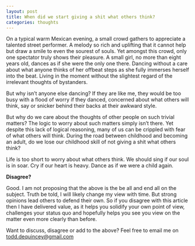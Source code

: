 ```yaml
---
layout: post
title: When did we start giving a shit what others think?
categories: thoughts
---
```


On a typical warm Mexican evening, a small crowd gathers to appreciate a talented street performer. A melody so rich and uplifting that it cannot help but draw a smile to even the sourest of souls. Yet amongst this crowd, only one spectator truly shows their pleasure. A small girl, no more than eight years old, dances as if she were the only one there. Dancing without a care about what anyone thinks of her offbeat steps as she fully immerses herself into the beat. Living in the moment without the slightest regard of the irrelevant thoughts of bystanders.

<!-- more -->

But why isn’t anyone else dancing? If they are like me, they would be too busy with a flood of worry if they danced, concerned about what others will think, say or snicker behind their backs at their awkward style.

But why do we care about the thoughts of other people on such trivial matters? The logic to worry about such matters simply isn’t there. Yet despite this lack of logical reasoning, many of us can be crippled with fear of what others will think. During the road between childhood and becoming an adult, do we lose our childhood skill of not giving a shit what others think?

Life is too short to worry about what others think. We should sing if our soul is in soar. Cry if our heart is heavy. Dance as if we were a child again.

<b>Disagree?</b>

Good. I am not proposing that the above is the be all and end all on the subject. Truth be told, I will likely change my view with time. But strong opinions lead others to defend their own. So if you disagree with this article then I have delivered value, as it helps you solidify your own point of view, challenges your status quo and hopefully helps you see you view on the matter even more clearly than before.

Want to discuss, disagree or add to the above? Feel free to email me on todd.dequincey@gmail.com